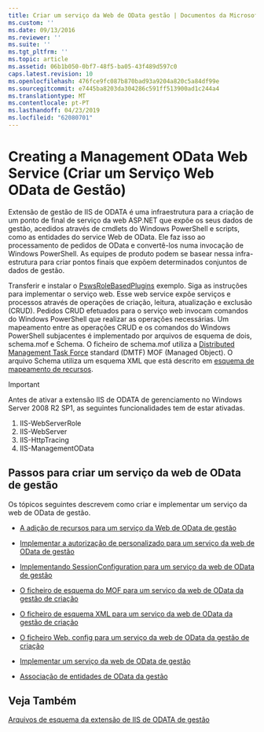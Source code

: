```yaml
---
title: Criar um serviço da Web de OData gestão | Documentos da Microsoft
ms.custom: ''
ms.date: 09/13/2016
ms.reviewer: ''
ms.suite: ''
ms.tgt_pltfrm: ''
ms.topic: article
ms.assetid: 06b1b050-0bf7-48f5-ba05-43f489d597c0
caps.latest.revision: 10
ms.openlocfilehash: 476fce9fc087b870bad93a9204a820c5a84df99e
ms.sourcegitcommit: e7445ba8203da304286c591ff513900ad1c244a4
ms.translationtype: MT
ms.contentlocale: pt-PT
ms.lasthandoff: 04/23/2019
ms.locfileid: "62080701"
---
```

# <a name="creating-a-management-odata-web-service"></a>Creating a Management OData Web Service (Criar um Serviço Web OData de Gestão)

Extensão de gestão de IIS de ODATA é uma infraestrutura para a criação de um ponto de final de serviço da web ASP.NET que expõe os seus dados de gestão, acedidos através de cmdlets do Windows PowerShell e scripts, como as entidades do service Web de OData. Ele faz isso ao processamento de pedidos de OData e convertê-los numa invocação de Windows PowerShell. As equipes de produto podem se basear nessa infra-estrutura para criar pontos finais que expõem determinados conjuntos de dados de gestão.

Transferir e instalar o [PswsRoleBasedPlugins](https://code.msdn.microsoft.com:443/windowsdesktop/PswsRoleBasedPlugins-9c79b75a) exemplo. Siga as instruções para implementar o serviço web. Esse web service expõe serviços e processos através de operações de criação, leitura, atualização e exclusão (CRUD). Pedidos CRUD efetuados para o serviço web invocam comandos do Windows PowerShell que realizar as operações necessárias. Um mapeamento entre as operações CRUD e os comandos do Windows PowerShell subjacentes é implementado por arquivos de esquema de dois, schema.mof e Schema. O ficheiro de schema.mof utiliza a [Distributed Management Task Force](https://www.dmtf.org/) standard (DMTF) MOF (Managed Object). O arquivo Schema utiliza um esquema XML que está descrito em [esquema de mapeamento de recursos](./resource-mapping-schema.md).

> [!IMPORTANT]
> Antes de ativar a extensão IIS de ODATA de gerenciamento no Windows Server 2008 R2 SP1, as seguintes funcionalidades tem de estar ativadas.
>
> 1.  IIS-WebServerRole
> 2.  IIS-WebServer
> 3.  IIS-HttpTracing
> 4.  IIS-ManagementOData

## <a name="steps-for-creating-a-management-odata-web-service"></a>Passos para criar um serviço da web de OData de gestão

Os tópicos seguintes descrevem como criar e implementar um serviço da web de OData de gestão.

- [A adição de recursos para um serviço da Web de OData de gestão](./adding-resources-to-a-management-odata-web-service.md)

- [Implementar a autorização de personalizado para um serviço da web de OData de gestão](./implementing-custom-authorization-for-a-management-odata-web-service.md)

- [Implementando SessionConfiguration para um serviço da web de OData de gestão](./implementing-sessionconfiguration-for-a-management-odata-web-service.md)

- [O ficheiro de esquema do MOF para um serviço da web de OData da gestão de criação](./authoring-the-mof-schema-file-for-a-management-odata-web-service.md)

- [O ficheiro de esquema XML para um serviço da web de OData da gestão de criação](./authoring-the-xml-schema-file-for-a-management-odata-web-service.md)

- [O ficheiro Web. config para um serviço da web de OData da gestão de criação](./authoring-the-web-config-file-for-a-management-odata-web-service.md)

- [Implementar um serviço da web de OData de gestão](./deploying-a-management-odata-web-service.md)

- [Associação de entidades de OData da gestão](./associating-management-odata-entities.md)

## <a name="see-also"></a>Veja Também

[Arquivos de esquema da extensão de IIS de ODATA de gestão](./management-odata-iis-extension-schema-files.md)
